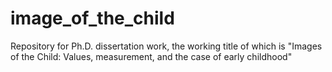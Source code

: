# image_of_the_child
Repository for Ph.D. dissertation work, the working title of which is "Images of the Child: Values, measurement, and the case of early childhood"
